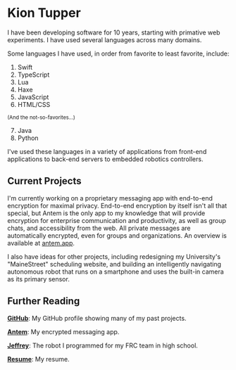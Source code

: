 # Kion Tupper

I have been developing software for 10 years, starting with primative web experiments. I have used several languages across many domains.

Some languages I have used, in order from favorite to least favorite, include:

1. Swift
2. TypeScript
3. Lua
4. Haxe
5. JavaScript
6. HTML/CSS

<small>(And the not-so-favorites...)</small>

7. Java
8. Python

I've used these languages in a variety of applications from front-end applications to back-end servers to embedded robotics controllers.

## Current Projects

I'm currently working on a proprietary messaging app with end-to-end encryption for maximal privacy. End-to-end encryption by itself isn't all that special, but Antem is the only app to my knowledge that will provide encryption for enterprise communication and productivity, as well as group chats, and accessibility from the web. All private messages are automatically encrypted, even for groups and organizations. An overview is available at [antem.app](https://antem.app).

I also have ideas for other projects, including redesigning my University's "MaineStreet" scheduling website, and building an intelligently navigating autonomous robot that runs on a smartphone and uses the built-in camera as its primary sensor.

## Further Reading

[**GitHub**](https://github.com/kiontupper): My GitHub profile showing many of my past projects.

[**Antem**](https://antem.app): My encrypted messaging app.

[**Jeffrey**](https://github.com/kiontupper/Steamworks/blob/master/README.md): The robot I programmed for my FRC team in high school.

[**Resume**](resume.html): My resume.
